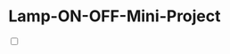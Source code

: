 # Lamp-ON-OFF-Mini-Project


<!DOCTYPE html>
<html lang="en">
  <head>
    <meta charset="UTF-8" />
    <meta http-equiv="X-UA-Compatible" content="IE=edge" />
    <meta name="viewport" content="width=device-width, initial-scale=1.0" />
    <link rel="stylesheet" href="style.css">
    <link rel="stylesheet" href="https://cdnjs.cloudflare.com/ajax/libs/font-awesome/4.7.0/css/font-awesome.min.css"> 

  <title>Shubhanshu Rao - My Project</title>
  </head>

  <body>
          <span class="wire"></span>
          <div class="cover"></div>       
          <div class="bulb"></div>       
          <div class="cover2"></div>    
          <div id="light"></div>
          <input type="checkbox" id="check" onclick="showhide()"> 
                
  <script src="script.js"></script>


  </body>
</html>
